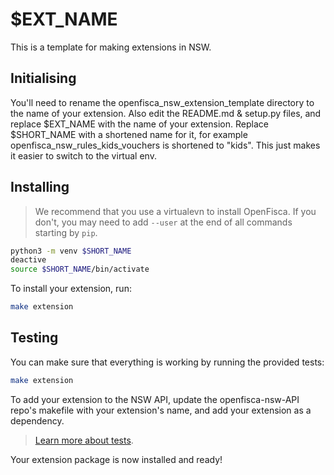 # $EXT_NAME 

This is a template for making extensions in NSW.

## Initialising 

You'll need to rename the openfisca_nsw_extension_template directory to the name
of your extension. Also edit the README.md & setup.py files, and replace $EXT_NAME with the 
name of your extension. Replace $SHORT_NAME with a shortened name for it, for example
openfisca_nsw_rules_kids_vouchers is shortened to "kids". This just makes it easier to
switch to the virtual env.


## Installing

> We recommend that you use a virtualevn to install OpenFisca. If you don't, 
you may need to add `--user` at the end of all commands starting by `pip`.

```sh
python3 -m venv $SHORT_NAME
deactive
source $SHORT_NAME/bin/activate

```
To install your extension, run:

```sh
make extension
```

## Testing

You can make sure that everything is working by running the provided tests:

```sh
make extension
```

To add your extension to the NSW API, update the openfisca-nsw-API repo's makefile with your
extension's name, and add your extension as a dependency.

> [Learn more about tests](http://openfisca.org/doc/coding-the-legislation/writing_yaml_tests.html).

Your extension package is now installed and ready!
